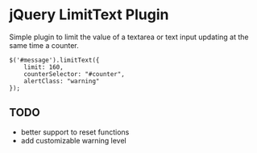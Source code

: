 jQuery LimitText Plugin
===

Simple plugin to limit the value of a textarea or text input updating at the same time a counter.

	$('#message').limitText({
  		limit: 160,
   	 	counterSelector: "#counter",
 	   	alertClass: "warning"
	}); 


TODO
---
  * better support to reset functions
  * add customizable warning level